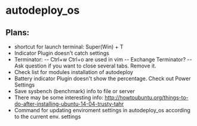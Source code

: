 # autodeploy_os

## Plans:
- shortcut for launch terminal: Super(Win) + T
- Indicator Plugin doesn't catch settings
- Terminator:
-- Ctrl+w Ctrl+o are used in vim
-- Exchange Terminator?
-- Ask question if you want to close several tabs. Remove it.
- Check list for modules installation of autodeploy
- Battery indicator Plugin doesn't show the percentage. Check out Power Settings
- Save sysbench (benchmark) info to file or server
- There may be some interesting info: http://howtoubuntu.org/things-to-do-after-installing-ubuntu-14-04-trusty-tahr
- Command for updating enviroment settings in autodeploy_os according to the current env. settings

